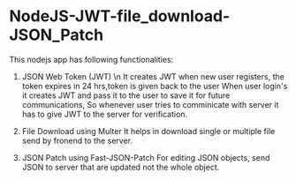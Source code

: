 # NodeJS-JWT-file_download-JSON_Patch

This nodejs app has following functionalities:

1. JSON Web Token (JWT) \n
It creates JWT when new user registers, the token expires in 24 hrs,token is given back to the user
When user login's it creates JWT and pass it to the user to save it for future communications,
So whenever user tries to comminicate with server it has to give JWT to the server for verification.

2. File Download using Multer
It helps in download single or multiple file send by fronend to the server.

3. JSON Patch using Fast-JSON-Patch
For editing JSON objects, send JSON to server that are updated not the whole object.
